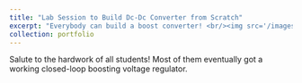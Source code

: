 ```yaml
---
title: "Lab Session to Build Dc-Dc Converter from Scratch"
excerpt: "Everybody can build a boost converter! <br/><img src='/images/lab_session.jpeg'>"
collection: portfolio
---
```

Salute to the hardwork of all students! Most of them eventually got a working closed-loop boosting voltage regulator.
